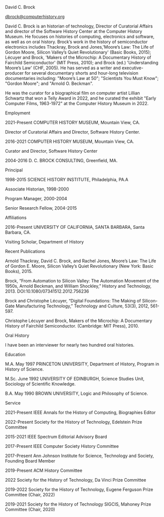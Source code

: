 David C. Brock

dbrock@computerhistory.org

David C. Brock is an historian of technology, Director of Curatorial Affairs and director of the Software History Center at the Computer History Museum. He focuses on histories of computing, electronics and software, as well as on oral history. Brock’s work in the history of semiconductor electronics includes Thackray, Brock and Jones,'Moore’s Law: The Life of Gordon Moore, Silicon Valley’s Quiet Revolutionary' (Basic Books, 2015); Lécuyer and Brock, 'Makers of the Microchip: A Documentary History of Fairchild Semiconductor' (MIT Press, 2010); and Brock (ed.) 'Understanding Moore’s Law' (CHF, 2005). He has served as a writer and executive-producer for several documentary shorts and hour-long television documentaries including: "Moore’s Law at 50"; "Scientists You Must Know"; "Gordon Moore"; and "Arnold O. Beckman".

He was the curator for a biographical film on computer artist Lillian Schwartz that won a Telly Award in 2022, and he curated the exhibit "Early Computer Films, 1963-1972" at the Computer History Museum in 2022.

Employment

2021-Present	COMPUTER HISTORY MUSEUM, Mountain View, CA.

Director of Curatorial Affairs and Director, Software History Center.

2016-2021	COMPUTER HISTORY MUSEUM, Mountain View, CA.

Curator and Director, Software History Center

2004-2016	D. C. BROCK CONSULTING, Greenfield, MA.

Principal

1998-2015	SCIENCE HISTORY INSTITUTE, Philadelphia, PA.A

Associate Historian, 1998-2000

Program Manager, 2000-2004

Senior Research Fellow, 2004-2015

Affiliations

2016-Present	UNIVERSITY OF CALIFORNIA, SANTA BARBARA, Santa Barbara, CA.

Visiting Scholar, Department of History

Recent Publications 

Arnold Thackray, David C. Brock, and Rachel Jones, Moore’s Law: The Life of Gordon E. Moore, Silicon Valley’s Quiet Revolutionary (New York: Basic Books), 2015.

Brock, “From Automation to Silicon Valley: The Automation Movement of the 1950s, Arnold Beckman, and William Shockley,” History and Technology, 2013. DOI:10.1080/07341512.2012.756236

Brock and Christophe Lécuyer, “Digital Foundations: The Making of Silicon-Gate Manufacturing Technology,” Technology and Culture, 53(3), 2012, 561-597.

Christophe Lécuyer and Brock, Makers of the Microchip: A Documentary History of Fairchild Semiconductor. (Cambridge: MIT Press), 2010.

Oral History

I have been an interviewer for nearly two hundred oral histories.

Education

M.A. May 1997	PRINCETON UNIVERSITY, Department of History, Program in History of Science.

M.Sc. June 1992	UNIVERSITY OF EDINBURGH, Science Studies Unit, Sociology of Scientific Knowledge.

B.A. May 1990	BROWN UNIVERSITY, Logic and Philosophy of Science.

Service

2021-Present	IEEE Annals for the History of Computing, Biographies Editor

2022-Present	Society for the History of Technology, Edelstein Prize Committee

2015-2021	IEEE Spectrum Editorial Advisory Board

2017-Present	IEEE Computer Society History Committee

2017-Present	Ann Johnson Institute for Science, Technology and Society, Founding Board Member

2019-Present	ACM History Committee

2022		Society for the History of Technology, Da Vinci Prize Committee 

2019-2022	Society for the History of Technology, Eugene Ferguson Prize Committee (Chair, 2022)

2019-2021	Society for the History of Technology SIGCIS, Mahoney Prize Committee (Chair, 2020)
